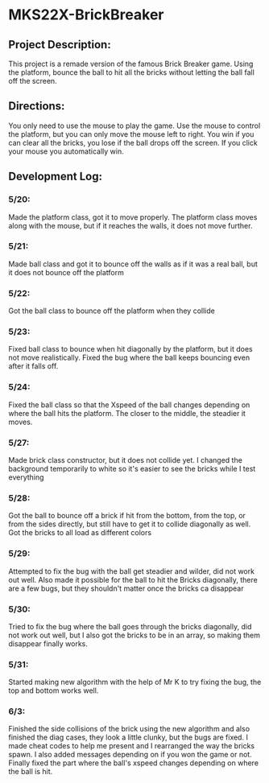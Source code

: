 # MKS22X-BrickBreaker
## Project Description:
This project is a remade version of the famous Brick Breaker game. Using the platform, bounce the ball to hit all the bricks without letting the ball fall off the screen.
## Directions:
You only need to use the mouse to play the game. Use the mouse to control the platform, but you can only move the mouse left to right. You win if you can clear all the bricks, you lose if the ball drops off the screen. If you click your mouse you automatically win.
## Development Log:
### 5/20: 
Made the platform class, got it to move properly. The platform class moves along with the mouse, but if it reaches the walls, it does not move further.
### 5/21:
Made ball class and got it to bounce off the walls as if it was a real ball, but it does not bounce off the platform
### 5/22:
Got the ball class to bounce off the platform when they collide
### 5/23:
Fixed ball class to bounce when hit diagonally by the platform, but it does not move realistically. Fixed the bug where the ball keeps bouncing even after it falls off.
### 5/24:
Fixed the ball class so that the Xspeed of the ball changes depending on where the ball hits the platform. The closer to the middle, the steadier it moves.
### 5/27:
Made brick class constructor, but it does not collide yet. I changed the background temporarily to white so it's easier to see the bricks while I test everything
### 5/28:
Got the ball to bounce off a brick if hit from the bottom, from the top, or from the sides directly, but still have to get it to collide diagonally as well. Got the bricks to all load as different colors
### 5/29: 
Attempted to fix the bug with the ball get steadier and wilder, did not work out well. Also made it possible for the ball to hit the Bricks diagonally, there are a few bugs, but they shouldn't matter once the bricks ca disappear
### 5/30:
Tried to fix the bug where the ball goes through the bricks diagonally, did not work out well, but I also got the bricks to be in an array, so making them disappear finally works.
### 5/31:
Started making new algorithm with the help of Mr K to try fixing the bug, the top and bottom works well. 
### 6/3:
Finished the side collisions of the brick using the new algorithm and also finished the diag cases, they look a little clunky, but the bugs are fixed. I made cheat codes to help me present and I rearranged the way the bricks spawn. I also added messages depending on if you won the game or not. Finally fixed the part where the ball's xspeed changes depending on where the ball is hit.
